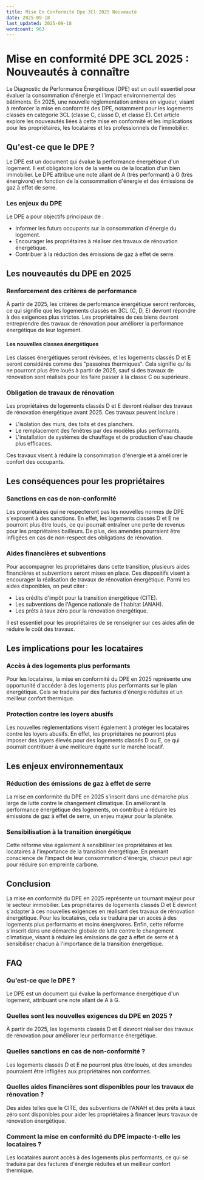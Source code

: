 ```yaml
---
title: Mise En Conformité Dpe 3Cl 2025 Nouveauté
date: 2025-09-18
last_updated: 2025-09-18
wordcount: 963
---
```


# Mise en conformité DPE 3CL 2025 : Nouveautés à connaître

Le Diagnostic de Performance Énergétique (DPE) est un outil essentiel pour évaluer la consommation d'énergie et l'impact environnemental des bâtiments. En 2025, une nouvelle réglementation entrera en vigueur, visant à renforcer la mise en conformité des DPE, notamment pour les logements classés en catégorie 3CL (classe C, classe D, et classe E). Cet article explore les nouveautés liées à cette mise en conformité et les implications pour les propriétaires, les locataires et les professionnels de l'immobilier.

## Qu'est-ce que le DPE ?

Le DPE est un document qui évalue la performance énergétique d'un logement. Il est obligatoire lors de la vente ou de la location d'un bien immobilier. Le DPE attribue une note allant de A (très performant) à G (très énergivore) en fonction de la consommation d'énergie et des émissions de gaz à effet de serre. 

### Les enjeux du DPE

Le DPE a pour objectifs principaux de :

- Informer les futurs occupants sur la consommation d'énergie du logement.
- Encourager les propriétaires à réaliser des travaux de rénovation énergétique.
- Contribuer à la réduction des émissions de gaz à effet de serre.

## Les nouveautés du DPE en 2025

### Renforcement des critères de performance

À partir de 2025, les critères de performance énergétique seront renforcés, ce qui signifie que les logements classés en 3CL (C, D, E) devront répondre à des exigences plus strictes. Les propriétaires de ces biens devront entreprendre des travaux de rénovation pour améliorer la performance énergétique de leur logement.

#### Les nouvelles classes énergétiques

Les classes énergétiques seront révisées, et les logements classés D et E seront considérés comme des "passoires thermiques". Cela signifie qu'ils ne pourront plus être loués à partir de 2025, sauf si des travaux de rénovation sont réalisés pour les faire passer à la classe C ou supérieure.

### Obligation de travaux de rénovation

Les propriétaires de logements classés D et E devront réaliser des travaux de rénovation énergétique avant 2025. Ces travaux peuvent inclure :

- L'isolation des murs, des toits et des planchers.
- Le remplacement des fenêtres par des modèles plus performants.
- L'installation de systèmes de chauffage et de production d'eau chaude plus efficaces.

Ces travaux visent à réduire la consommation d'énergie et à améliorer le confort des occupants.

## Les conséquences pour les propriétaires

### Sanctions en cas de non-conformité

Les propriétaires qui ne respecteront pas les nouvelles normes de DPE s'exposent à des sanctions. En effet, les logements classés D et E ne pourront plus être loués, ce qui pourrait entraîner une perte de revenus pour les propriétaires bailleurs. De plus, des amendes pourraient être infligées en cas de non-respect des obligations de rénovation.

### Aides financières et subventions

Pour accompagner les propriétaires dans cette transition, plusieurs aides financières et subventions seront mises en place. Ces dispositifs visent à encourager la réalisation de travaux de rénovation énergétique. Parmi les aides disponibles, on peut citer :

- Les crédits d'impôt pour la transition énergétique (CITE).
- Les subventions de l'Agence nationale de l'habitat (ANAH).
- Les prêts à taux zéro pour la rénovation énergétique.

Il est essentiel pour les propriétaires de se renseigner sur ces aides afin de réduire le coût des travaux.

## Les implications pour les locataires

### Accès à des logements plus performants

Pour les locataires, la mise en conformité du DPE en 2025 représente une opportunité d'accéder à des logements plus performants sur le plan énergétique. Cela se traduira par des factures d'énergie réduites et un meilleur confort thermique.

### Protection contre les loyers abusifs

Les nouvelles réglementations visent également à protéger les locataires contre les loyers abusifs. En effet, les propriétaires ne pourront plus imposer des loyers élevés pour des logements classés D ou E, ce qui pourrait contribuer à une meilleure équité sur le marché locatif.

## Les enjeux environnementaux

### Réduction des émissions de gaz à effet de serre

La mise en conformité du DPE en 2025 s'inscrit dans une démarche plus large de lutte contre le changement climatique. En améliorant la performance énergétique des logements, on contribue à réduire les émissions de gaz à effet de serre, un enjeu majeur pour la planète.

### Sensibilisation à la transition énergétique

Cette réforme vise également à sensibiliser les propriétaires et les locataires à l'importance de la transition énergétique. En prenant conscience de l'impact de leur consommation d'énergie, chacun peut agir pour réduire son empreinte carbone.

## Conclusion

La mise en conformité du DPE en 2025 représente un tournant majeur pour le secteur immobilier. Les propriétaires de logements classés D et E devront s'adapter à ces nouvelles exigences en réalisant des travaux de rénovation énergétique. Pour les locataires, cela se traduira par un accès à des logements plus performants et moins énergivores. Enfin, cette réforme s'inscrit dans une démarche globale de lutte contre le changement climatique, visant à réduire les émissions de gaz à effet de serre et à sensibiliser chacun à l'importance de la transition énergétique.

## FAQ

### Qu'est-ce que le DPE ?

Le DPE est un document qui évalue la performance énergétique d'un logement, attribuant une note allant de A à G.

### Quelles sont les nouvelles exigences du DPE en 2025 ?

À partir de 2025, les logements classés D et E devront réaliser des travaux de rénovation pour améliorer leur performance énergétique.

### Quelles sanctions en cas de non-conformité ?

Les logements classés D et E ne pourront plus être loués, et des amendes pourraient être infligées aux propriétaires non conformes.

### Quelles aides financières sont disponibles pour les travaux de rénovation ?

Des aides telles que le CITE, des subventions de l'ANAH et des prêts à taux zéro sont disponibles pour aider les propriétaires à financer leurs travaux de rénovation énergétique.

### Comment la mise en conformité du DPE impacte-t-elle les locataires ?

Les locataires auront accès à des logements plus performants, ce qui se traduira par des factures d'énergie réduites et un meilleur confort thermique.